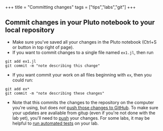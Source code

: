 +++
title = "Committing changes"
tags = ["tips","labs","git"]
+++

## Commit changes in your Pluto notebook to your local repository

- Make sure you've saved all your changes in the Pluto notebook (Ctrl+S or button in top right of page).
- If you want to commit changes to a single file named `ex1.jl`, then run
```shell
git add ex1.jl
git commit -m "note describing this change"
```

- If you want commit your work on all files beginning with `ex`, then you could run:
```shell
git add ex*
git commit -m "note describing these changes"
```

- Note that this commits the changes to the repository on the computer you're using, but does *not* [push those changes to GitHub](../labs/submitting/).  To make sure your updates are avaliable from gitup (even if you're not done with the lab yet), you'll need to  [push](../labs/submitting/) your changes.  For some labs, it may be helpful to [run automated tests](../labs/testing) on your lab.
